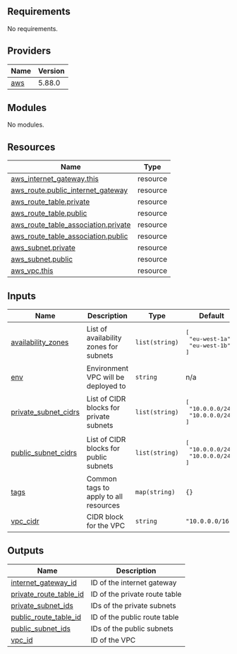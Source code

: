 <!-- BEGIN_TF_DOCS -->

## Requirements

No requirements.

## Providers

| Name                                             | Version |
| ------------------------------------------------ | ------- |
| <a name="provider_aws"></a> [aws](#provider_aws) | 5.88.0  |

## Modules

No modules.

## Resources

| Name                                                                                                                                       | Type     |
| ------------------------------------------------------------------------------------------------------------------------------------------ | -------- |
| [aws_internet_gateway.this](https://registry.terraform.io/providers/hashicorp/aws/latest/docs/resources/internet_gateway)                  | resource |
| [aws_route.public_internet_gateway](https://registry.terraform.io/providers/hashicorp/aws/latest/docs/resources/route)                     | resource |
| [aws_route_table.private](https://registry.terraform.io/providers/hashicorp/aws/latest/docs/resources/route_table)                         | resource |
| [aws_route_table.public](https://registry.terraform.io/providers/hashicorp/aws/latest/docs/resources/route_table)                          | resource |
| [aws_route_table_association.private](https://registry.terraform.io/providers/hashicorp/aws/latest/docs/resources/route_table_association) | resource |
| [aws_route_table_association.public](https://registry.terraform.io/providers/hashicorp/aws/latest/docs/resources/route_table_association)  | resource |
| [aws_subnet.private](https://registry.terraform.io/providers/hashicorp/aws/latest/docs/resources/subnet)                                   | resource |
| [aws_subnet.public](https://registry.terraform.io/providers/hashicorp/aws/latest/docs/resources/subnet)                                    | resource |
| [aws_vpc.this](https://registry.terraform.io/providers/hashicorp/aws/latest/docs/resources/vpc)                                            | resource |

## Inputs

| Name                                                                                          | Description                             | Type           | Default                                                   | Required |
| --------------------------------------------------------------------------------------------- | --------------------------------------- | -------------- | --------------------------------------------------------- | :------: |
| <a name="input_availability_zones"></a> [availability_zones](#input_availability_zones)       | List of availability zones for subnets  | `list(string)` | <pre>[<br/> "eu-west-1a",<br/> "eu-west-1b"<br/>]</pre>   |    no    |
| <a name="input_env"></a> [env](#input_env)                                                    | Environment VPC will be deployed to     | `string`       | n/a                                                       |   yes    |
| <a name="input_private_subnet_cidrs"></a> [private_subnet_cidrs](#input_private_subnet_cidrs) | List of CIDR blocks for private subnets | `list(string)` | <pre>[<br/> "10.0.0.0/24",<br/> "10.0.0.0/24"<br/>]</pre> |    no    |
| <a name="input_public_subnet_cidrs"></a> [public_subnet_cidrs](#input_public_subnet_cidrs)    | List of CIDR blocks for public subnets  | `list(string)` | <pre>[<br/> "10.0.0.0/24",<br/> "10.0.0.0/24"<br/>]</pre> |    no    |
| <a name="input_tags"></a> [tags](#input_tags)                                                 | Common tags to apply to all resources   | `map(string)`  | `{}`                                                      |    no    |
| <a name="input_vpc_cidr"></a> [vpc_cidr](#input_vpc_cidr)                                     | CIDR block for the VPC                  | `string`       | `"10.0.0.0/16"`                                           |    no    |

## Outputs

| Name                                                                                                  | Description                   |
| ----------------------------------------------------------------------------------------------------- | ----------------------------- |
| <a name="output_internet_gateway_id"></a> [internet_gateway_id](#output_internet_gateway_id)          | ID of the internet gateway    |
| <a name="output_private_route_table_id"></a> [private_route_table_id](#output_private_route_table_id) | ID of the private route table |
| <a name="output_private_subnet_ids"></a> [private_subnet_ids](#output_private_subnet_ids)             | IDs of the private subnets    |
| <a name="output_public_route_table_id"></a> [public_route_table_id](#output_public_route_table_id)    | ID of the public route table  |
| <a name="output_public_subnet_ids"></a> [public_subnet_ids](#output_public_subnet_ids)                | IDs of the public subnets     |
| <a name="output_vpc_id"></a> [vpc_id](#output_vpc_id)                                                 | ID of the VPC                 |

<!-- END_TF_DOCS -->
